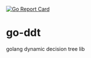 [![Go Report Card](https://goreportcard.com/badge/github.com/sgrodriguez/go-ddt)](https://goreportcard.com/report/github.com/sgrodriguez/go-ddt)
# go-ddt
golang dynamic decision tree lib
